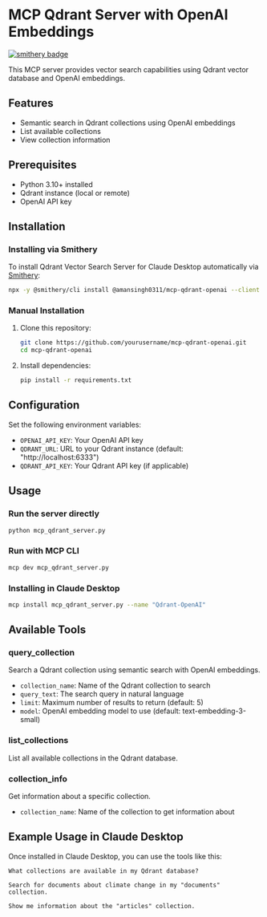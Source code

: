# MCP Qdrant Server with OpenAI Embeddings

[![smithery badge](https://smithery.ai/badge/@amansingh0311/mcp-qdrant-openai)](https://smithery.ai/server/@amansingh0311/mcp-qdrant-openai)

This MCP server provides vector search capabilities using Qdrant vector database and OpenAI embeddings.

## Features

- Semantic search in Qdrant collections using OpenAI embeddings
- List available collections
- View collection information

## Prerequisites

- Python 3.10+ installed
- Qdrant instance (local or remote)
- OpenAI API key

## Installation

### Installing via Smithery

To install Qdrant Vector Search Server for Claude Desktop automatically via [Smithery](https://smithery.ai/server/@amansingh0311/mcp-qdrant-openai):

```bash
npx -y @smithery/cli install @amansingh0311/mcp-qdrant-openai --client claude
```

### Manual Installation
1. Clone this repository:

   ```bash
   git clone https://github.com/yourusername/mcp-qdrant-openai.git
   cd mcp-qdrant-openai
   ```

2. Install dependencies:
   ```bash
   pip install -r requirements.txt
   ```

## Configuration

Set the following environment variables:

- `OPENAI_API_KEY`: Your OpenAI API key
- `QDRANT_URL`: URL to your Qdrant instance (default: "http://localhost:6333")
- `QDRANT_API_KEY`: Your Qdrant API key (if applicable)

## Usage

### Run the server directly

```bash
python mcp_qdrant_server.py
```

### Run with MCP CLI

```bash
mcp dev mcp_qdrant_server.py
```

### Installing in Claude Desktop

```bash
mcp install mcp_qdrant_server.py --name "Qdrant-OpenAI"
```

## Available Tools

### query_collection

Search a Qdrant collection using semantic search with OpenAI embeddings.

- `collection_name`: Name of the Qdrant collection to search
- `query_text`: The search query in natural language
- `limit`: Maximum number of results to return (default: 5)
- `model`: OpenAI embedding model to use (default: text-embedding-3-small)

### list_collections

List all available collections in the Qdrant database.

### collection_info

Get information about a specific collection.

- `collection_name`: Name of the collection to get information about

## Example Usage in Claude Desktop

Once installed in Claude Desktop, you can use the tools like this:

```
What collections are available in my Qdrant database?

Search for documents about climate change in my "documents" collection.

Show me information about the "articles" collection.
```
